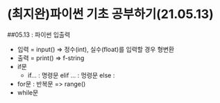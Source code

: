 
# (최지완)파이썬 기초 공부하기(21.05.13)
##05.13 : 파이썬 입출력
* 입력 = input() => 정수(int), 실수(float)를 입력할 경우 형변환
* 출력 = print() => f-string
* if문
  * if... : 명령문 elif ... : 멍령문 else :
* for문 : 반복문 => range()
* while문  
